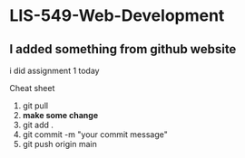 ﻿# LIS-549-Web-Development

 ## I added something from github website

 i did assignment 1 today


 Cheat sheet
 1. git pull
 2. **make some change**
 3. git add .
 4. git commit -m "your commit message"
 5. git push origin main 

